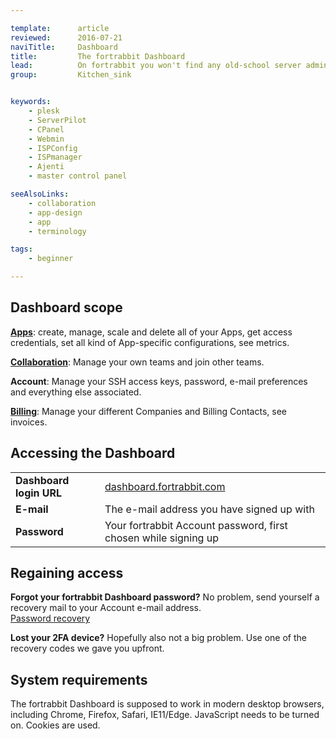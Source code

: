 ```yaml
---

template:      article
reviewed:      2016-07-21
naviTitle:     Dashboard
title:         The fortrabbit Dashboard
lead:          On fortrabbit you won't find any old-school server admin control panel like CPanel. The fortrabbit dashboard is designed to give you fine-grained control:
group:         Kitchen_sink


keywords:
    - plesk
    - ServerPilot
    - CPanel
    - Webmin
    - ISPConfig
    - ISPmanager
    - Ajenti
    - master control panel

seeAlsoLinks:
    - collaboration
    - app-design
    - app
    - terminology

tags:
    - beginner

---
```




## Dashboard scope

**[Apps](/app)**: create, manage, scale and delete all of your Apps, get access credentials, set all kind of App-specific configurations, see metrics.

**[Collaboration](/collaboration)**: Manage your own teams and join other teams.

**Account**: Manage your SSH access keys, password, e-mail preferences and everything else associated.

**[Billing](/billing)**: Manage your different Companies and Billing Contacts, see invoices.


## Accessing the Dashboard

| | |
|-|-|
| **Dashboard login URL** | [dashboard.fortrabbit.com](https://dashboard.fortrabbit.com)       |
| **E-mail**              | The e-mail address you have signed up with                        |
| **Password**            | Your fortrabbit Account password, first chosen while signing up   |


## Regaining access

**Forgot your fortrabbit Dashboard password?** No problem, send yourself a recovery mail to your Account e-mail address.  
[Password recovery](https://dashboard.fortrabbit.com/password)

**Lost your 2FA device?** Hopefully also not a big problem. Use one of the recovery codes we gave you upfront.



## System requirements

The fortrabbit Dashboard is supposed to work in modern desktop browsers, including Chrome, Firefox, Safari, IE11/Edge. JavaScript needs to be turned on. Cookies are used.